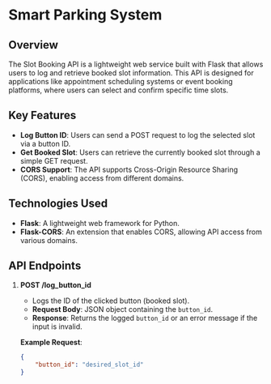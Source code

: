 # Smart Parking System

## Overview

The Slot Booking API is a lightweight web service built with Flask that allows users to log and retrieve booked slot information. This API is designed for applications like appointment scheduling systems or event booking platforms, where users can select and confirm specific time slots.

## Key Features

- **Log Button ID**: Users can send a POST request to log the selected slot via a button ID.
- **Get Booked Slot**: Users can retrieve the currently booked slot through a simple GET request.
- **CORS Support**: The API supports Cross-Origin Resource Sharing (CORS), enabling access from different domains.

## Technologies Used

- **Flask**: A lightweight web framework for Python.
- **Flask-CORS**: An extension that enables CORS, allowing API access from various domains.

## API Endpoints

1. **POST /log_button_id**
   - Logs the ID of the clicked button (booked slot).
   - **Request Body**: JSON object containing the `button_id`.
   - **Response**: Returns the logged `button_id` or an error message if the input is invalid.

   **Example Request**:
   ```json
   {
       "button_id": "desired_slot_id"
   }
